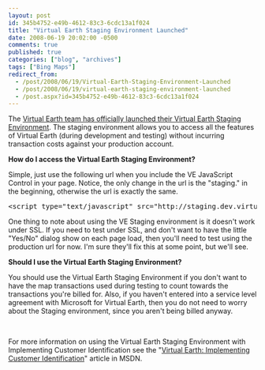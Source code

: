 ```yaml
---
layout: post
id: 345b4752-e49b-4612-83c3-6cdc13a1f024
title: "Virtual Earth Staging Environment Launched"
date: 2008-06-19 20:02:00 -0500
comments: true
published: true
categories: ["blog", "archives"]
tags: ["Bing Maps"]
redirect_from: 
  - /post/2008/06/19/Virtual-Earth-Staging-Environment-Launched
  - /post/2008/06/19/virtual-earth-staging-environment-launched
  - /post.aspx?id=345b4752-e49b-4612-83c3-6cdc13a1f024
---
```

<!-- more -->
<p>The <a href="http://blogs.msdn.com/virtualearth/archive/2008/06/19/virtual-earth-staging-environment.aspx">Virtual Earth team has officially launched their Virtual Earth Staging Environment</a>. The staging environment allows you to access all the features of Virtual Earth (during development and testing) without incurring transaction costs against your production account.</p>
<p><strong>How do I access the Virtual Earth Staging Environment?</strong></p>
<p>Simple, just use the following url when you include the VE JavaScript Control in your page. Notice, the only change in the url is the "staging." in the beginning, otherwise the url is exactly the same.</p>
<pre class="brush: xml; first-line: 1; tab-size: 4; toolbar: false; ">&lt;script type="text/javascript" src="http://staging.dev.virtualearth.net/mapcontrol/mapcontrol.ashx?v=6.1"&gt;&lt;/script&gt;</pre>
<p>One thing to note about using the VE Staging environment is it doesn't work under SSL. If you need to test under SSL, and don't want to have the little "Yes/No" dialog show on each page load, then you'll need to test using the production url for now. I'm sure they'll fix this at some point, but we'll see.</p>
<p><strong>Should I use the Virtual Earth Staging Environment?</strong></p>
<p>You should use the Virtual Earth Staging Environment if you don't want to have the map transactions used during testing to count towards the transactions you're billed for. Also, if you haven't entered into a service level agreement with Microsoft for Virtual Earth, then you do not need to worry about the Staging environment, since you aren't being billed anyway.</p>
<p>&nbsp;</p>
<p>For more information on using the Virtual Earth Staging Environment with Implementing Customer Identification see the "<a href="http://msdn.microsoft.com/en-us/library/bb924353.aspx">Virtual Earth: Implementing Customer Identification</a>" article in MSDN.</p>
